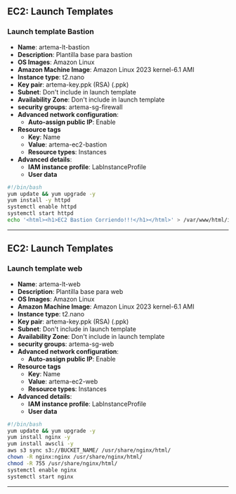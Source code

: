 ## **EC2**: Launch Templates
### Launch template Bastion
- **Name**: artema-lt-bastion
- **Description**: Plantilla base para bastion
- **OS Images**: Amazon Linux
- **Amazon Machine Image**: Amazon Linux 2023 kernel-6.1 AMI
- **Instance type**: t2.nano
- **Key pair**: artema-key.ppk (RSA) (.ppk)
- **Subnet**: Don't include in launch template
- **Availability Zone**: Don't include in launch template
- **security groups**: artema-sg-firewall
- **Advanced network configuration**:
  - **Auto-assign public IP**: Enable
- **Resource tags**
  - **Key**: Name
  - **Value**: artema-ec2-bastion
  - **Resource types**: Instances
- **Advanced details**:
  - **IAM instance profile**: LabInstanceProfile
  - **User data**
```bash
#!/bin/bash
yum update && yum upgrade -y
yum install -y httpd
systemctl enable httpd
systemctl start httpd
echo '<html><h1>EC2 Bastion Corriendo!!!</h1></html>' > /var/www/html/index.html
```

---

## **EC2**: Launch Templates
### Launch template web
- **Name**: artema-lt-web
- **Description**: Plantilla base para web
- **OS Images**: Amazon Linux
- **Amazon Machine Image**: Amazon Linux 2023 kernel-6.1 AMI
- **Instance type**: t2.nano
- **Key pair**: artema-key.ppk (RSA) (.ppk)
- **Subnet**: Don't include in launch template
- **Availability Zone**: Don't include in launch template
- **security groups**: artema-sg-web
- **Advanced network configuration**:
  - **Auto-assign public IP**: Enable
- **Resource tags**
  - **Key**: Name
  - **Value**: artema-ec2-web
  - **Resource types**: Instances
- **Advanced details**:
  - **IAM instance profile**: LabInstanceProfile
  - **User data**
```bash
#!/bin/bash
yum update && yum upgrade -y
yum install nginx -y
yum install awscli -y
aws s3 sync s3://BUCKET_NAME/ /usr/share/nginx/html/
chown -R nginx:nginx /usr/share/nginx/html/
chmod -R 755 /usr/share/nginx/html/
systemctl enable nginx
systemctl start nginx
```

---
